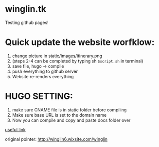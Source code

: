 # winglin.tk 

Testing github pages!


# Quick update the website worfklow:

1. change picture in static/images/itinerary.png
1. (steps 2-4 can be completed by typing sh `$script.sh` in terminal)
2. save file, hugo -> compile
3. push everything to github server
4. Website re-renders everything


# HUGO SETTING:

1) make sure CNAME file is in static folder before compiling
2) Make sure base URL is set to the domain name
3) Now you can compile and copy and paste docs folder over


[useful link](https://www.namecheap.com/support/knowledgebase/article.aspx/9645/2208/how-do-i-link-my-domain-to-github-pages)

original pointer: http://winglin6.wixsite.com/winglin
